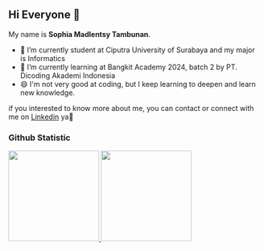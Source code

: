 ## Hi Everyone 👋

My name is **Sophia Madlentsy Tambunan**.<br>

- 🔭 I’m currently student at Ciputra University of Surabaya and my major is Informatics
- 🌱 I’m currently learning at Bangkit Academy 2024, batch 2 by PT. Dicoding Akademi Indonesia 
- 😄 I'm not very good at coding, but I keep learning to deepen and learn new knowledge.<br>

if you interested to know more about me, you can contact or connect with me on [Linkedin](https://www.linkedin.com/in/sophia-madlentsy-tambunan/) ya🤗

### Github Statistic
<p align="left">
<a href="https://github.com/penuliscode">
  <img height="180em" src="https://github-readme-stats-eight-theta.vercel.app/api?username=slentsy&show_icons=true&theme=algolia&include_all_commits=true&count_private=true"/>
  <img height="180em" src="https://github-readme-stats-eight-theta.vercel.app/api/top-langs/?username=slentsy&theme=algolia"/>
</a>
</p>

